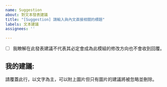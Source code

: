 ```yaml
---
name: Suggestion
about: 對文本發表建議
title: "[Suggestion] 請輸入與內文直接相關的標題"
labels: 文本建議
assignees: ''

---
```

- [ ] 我瞭解在此發表建議不代表其必定會成為此模組的修改方向也不會收到回覆。<!-- 確認後請將此行開頭的 [ ] 改為 [x] -->
## 我的建議:
請覆蓋此行，以文字為主，可以附上圖片但只有圖片的建議將被忽略並刪除。
